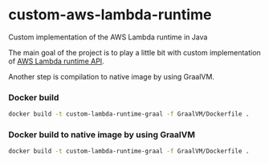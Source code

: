 # custom-aws-lambda-runtime
Custom implementation of the AWS Lambda runtime in Java

The main goal of the project is to play a little bit with custom implementation of [AWS Lambda runtime API](https://docs.aws.amazon.com/lambda/latest/dg/runtimes-api.html).

Another step is compilation to native image by using GraalVM.

### Docker build
```bash
docker build -t custom-lambda-runtime-graal -f GraalVM/Dockerfile .
```

### Docker build to native image by using GraalVM

```bash
docker build -t custom-lambda-runtime-graal -f GraalVM/Dockerfile .
```
